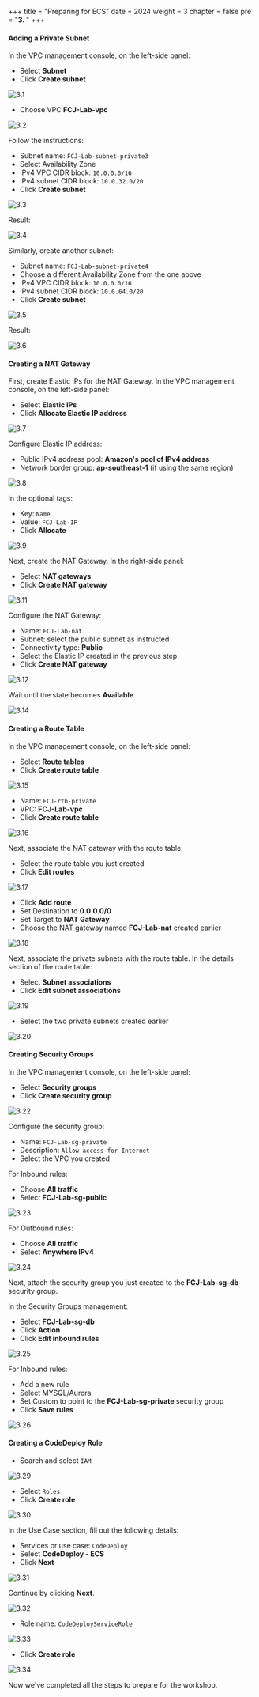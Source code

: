 +++
title = "Preparing for ECS"
date = 2024
weight = 3
chapter = false
pre = "<b>3. </b>"
+++

#### Adding a Private Subnet

In the VPC management console, on the left-side panel:

- Select **Subnet**
- Click **Create subnet**

![3.1](/images/3-prepare-for-ecs/3.1.png)

- Choose VPC **FCJ-Lab-vpc**

![3.2](/images/3-prepare-for-ecs/3.2.png)

Follow the instructions:

- Subnet name: `FCJ-Lab-subnet-private3`
- Select Availability Zone
- IPv4 VPC CIDR block: `10.0.0.0/16`
- IPv4 subnet CIDR block: `10.0.32.0/20`
- Click **Create subnet**

![3.3](/images/3-prepare-for-ecs/3.3.png)

Result:

![3.4](/images/3-prepare-for-ecs/3.4.png)

Similarly, create another subnet:

- Subnet name: `FCJ-Lab-subnet-private4`
- Choose a different Availability Zone from the one above
- IPv4 VPC CIDR block: `10.0.0.0/16`
- IPv4 subnet CIDR block: `10.0.64.0/20`
- Click **Create subnet**

![3.5](/images/3-prepare-for-ecs/3.5.png)

Result:

![3.6](/images/3-prepare-for-ecs/3.6.png)

#### Creating a NAT Gateway

First, create Elastic IPs for the NAT Gateway. In the VPC management console, on the left-side panel:

- Select **Elastic IPs**
- Click **Allocate Elastic IP address**

![3.7](/images/3-prepare-for-ecs/3.7.png)

Configure Elastic IP address:

- Public IPv4 address pool: **Amazon's pool of IPv4 address**
- Network border group: **ap-southeast-1** (if using the same region)

![3.8](/images/3-prepare-for-ecs/3.8.png)

In the optional tags:

- Key: `Name`
- Value: `FCJ-Lab-IP`
- Click **Allocate**

![3.9](/images/3-prepare-for-ecs/3.9.png)

Next, create the NAT Gateway. In the right-side panel:

- Select **NAT gateways**
- Click **Create NAT gateway**

![3.11](/images/3-prepare-for-ecs/3.11.png)

Configure the NAT Gateway:

- Name: `FCJ-Lab-nat`
- Subnet: select the public subnet as instructed
- Connectivity type: **Public**
- Select the Elastic IP created in the previous step
- Click **Create NAT gateway**

![3.12](/images/3-prepare-for-ecs/3.12.png)

Wait until the state becomes **Available**.

![3.14](/images/3-prepare-for-ecs/3.14.png)

#### Creating a Route Table

In the VPC management console, on the left-side panel:

- Select **Route tables**
- Click **Create route table**

![3.15](/images/3-prepare-for-ecs/3.15.png)

- Name: `FCJ-rtb-private`
- VPC: **FCJ-Lab-vpc**
- Click **Create route table**

![3.16](/images/3-prepare-for-ecs/3.16.png)

Next, associate the NAT gateway with the route table:

- Select the route table you just created
- Click **Edit routes**

![3.17](/images/3-prepare-for-ecs/3.17.png)

- Click **Add route**
- Set Destination to **0.0.0.0/0**
- Set Target to **NAT Gateway**
- Choose the NAT gateway named **FCJ-Lab-nat** created earlier

![3.18](/images/3-prepare-for-ecs/3.18.png)

Next, associate the private subnets with the route table. In the details section of the route table:

- Select **Subnet associations**
- Click **Edit subnet associations**

![3.19](/images/3-prepare-for-ecs/3.19.png)

- Select the two private subnets created earlier

![3.20](/images/3-prepare-for-ecs/3.20.png)

#### Creating Security Groups

In the VPC management console, on the left-side panel:

- Select **Security groups**
- Click **Create security group**

![3.22](/images/3-prepare-for-ecs/3.22.png)

Configure the security group:

- Name: `FCJ-Lab-sg-private`
- Description: `Allow access for Internet`
- Select the VPC you created

For Inbound rules:

- Choose **All traffic**
- Select **FCJ-Lab-sg-public**

![3.23](/images/3-prepare-for-ecs/3.23.png)

For Outbound rules:

- Choose **All traffic**
- Select **Anywhere IPv4**

![3.24](/images/3-prepare-for-ecs/3.24.png)

Next, attach the security group you just created to the **FCJ-Lab-sg-db** security group.

In the Security Groups management:

- Select **FCJ-Lab-sg-db**
- Click **Action**
- Click **Edit inbound rules**

![3.25](/images/3-prepare-for-ecs/3.25.png)

For Inbound rules:

- Add a new rule
- Select MYSQL/Aurora
- Set Custom to point to the **FCJ-Lab-sg-private** security group
- Click **Save rules**

![3.26](/images/3-prepare-for-ecs/3.26.png)

#### Creating a CodeDeploy Role

- Search and select `IAM`

![3.29](/images/3-prepare-for-ecs/3.29.png)

- Select `Roles`
- Click **Create role**

![3.30](/images/3-prepare-for-ecs/3.30.png)

In the Use Case section, fill out the following details:

- Services or use case: `CodeDeploy`
- Select **CodeDeploy - ECS**
- Click **Next**

![3.31](/images/3-prepare-for-ecs/3.31.png)

Continue by clicking **Next**.

![3.32](/images/3-prepare-for-ecs/3.32.png)

- Role name: `CodeDeployServiceRole`

![3.33](/images/3-prepare-for-ecs/3.33.png)

- Click **Create role**

![3.34](/images/3-prepare-for-ecs/3.34.png)

Now we've completed all the steps to prepare for the workshop.
